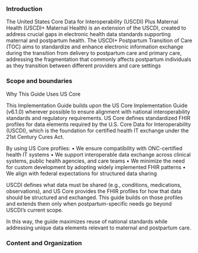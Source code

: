 
### Introduction

The United States Core Data for Interoperability (USCDI) Plus Maternal Health (USCDI+ Maternal Health) is an extension of the USCDI, created to address crucial gaps in electronic health data standards supporting maternal and postpartum health. The USCDI+ Postpartum Transition of Care (TOC) aims to standardize and enhance electronic information exchange during the transition from delivery to postpartum care and primary care, addressing the fragmentation that commonly affects postpartum individuals as they transition between different providers and care settings


### Scope and boundaries

Why This Guide Uses US Core

This Implementation Guide builds upon the US Core Implementation Guide (v6.1.0) wherever possible to ensure alignment with national interoperability standards and regulatory requirements. US Core defines standardized FHIR profiles for data elements required by the U.S. Core Data for Interoperability (USCDI), which is the foundation for certified health IT exchange under the 21st Century Cures Act.

By using US Core profiles:
	•	We ensure compatibility with ONC-certified health IT systems
	•	We support interoperable data exchange across clinical systems, public health agencies, and care teams
	•	We minimize the need for custom development by adopting widely implemented FHIR patterns
	•	We align with federal expectations for structured data sharing

USCDI defines what data must be shared (e.g., conditions, medications, observations), and US Core provides the FHIR profiles for how that data should be structured and exchanged. This guide builds on those profiles and extends them only when postpartum-specific needs go beyond USCDI’s current scope.

In this way, the guide maximizes reuse of national standards while addressing unique data elements relevant to maternal and postpartum care.



### Content and Organization





